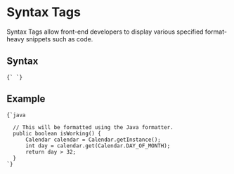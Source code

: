 Syntax Tags
==================
Syntax Tags allow front-end developers to display various specified format-heavy snippets such as code.

Syntax
--------------
```
{` `}
```

Example
--------------
```
{`java

  // This will be formatted using the Java formatter.
  public boolean isWorking() {
      Calendar calendar = Calendar.getInstance();
      int day = calendar.get(Calendar.DAY_OF_MONTH);
      return day > 32;
  }
`}
```